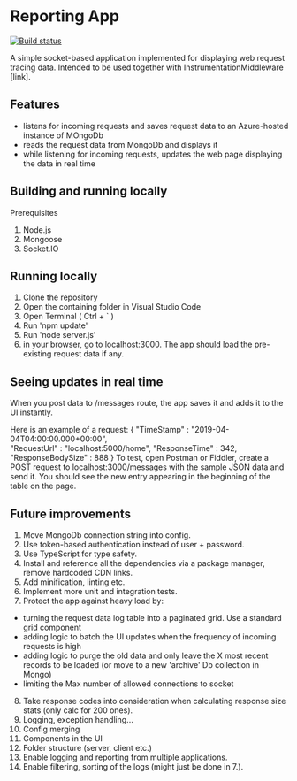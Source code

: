 # Reporting App

[![Build status](https://ci.appveyor.com/api/projects/status/drra1gtp1r2tqp1q?svg=true)](https://ci.appveyor.com/project/w0lya/instrumentation-monitoring)

A simple socket-based application implemented for displaying web request tracing data.
Intended to be used together with InstrumentationMiddleware [link].

## Features
- listens for incoming requests and saves request data to an Azure-hosted instance of MOngoDb
- reads the request data from MongoDb and displays it
- while listening for incoming requests, updates the web page displaying the data in real time

## Building and running locally

Prerequisites
1. Node.js
2. Mongoose
3. Socket.IO

## Running locally
1. Clone the repository
2. Open the containing folder in Visual Studio Code
3. Open Terminal ( Ctrl + ` )
4. Run 'npm update'
5. Run 'node server.js'
6. in your browser, go to localhost:3000. The app should load the pre-existing request data if any.

## Seeing updates in real time

When you post data to /messages route, the app saves it and adds it to the UI instantly.

Here is an example of a request:
{
  "TimeStamp" : "2019-04-04T04:00:00.000+00:00",  
  "RequestUrl" : "localhost:5000/home", 
   "ResponseTime" : 342,
  "ResponseBodySize" : 888
 }
To test, open Postman or Fiddler, create a POST request to localhost:3000/messages with the sample JSON data and send it. You should see the new entry appearing in the beginning of the table on the page.

## Future improvements
1. Move MongoDb connection string into config.
2. Use token-based authentication instead of user + password.
3. Use TypeScript for type safety.
4. Install and reference all the dependencies via a package manager, remove hardcoded CDN links.
5. Add minification, linting etc.
6. Implement more unit and integration tests.
7. Protect the app against heavy load by:
  - turning the request data log table into a paginated grid. Use a standard grid component
  - adding logic to batch the UI updates when the frequency of incoming requests is high
  - adding logic to purge the old data and only leave the X most recent records to be loaded (or move to a new 'archive' Db collection in Mongo)
  - limiting the Max number of allowed connections to socket
8. Take response codes into consideration when calculating response size stats (only calc for 200 ones).
9. Logging, exception handling...
10. Config merging
11. Components in the UI
12. Folder structure (server, client etc.)
13. Enable logging and reporting from multiple applications.
14. Enable filtering, sorting of the logs (might just be done in 7.).



 
